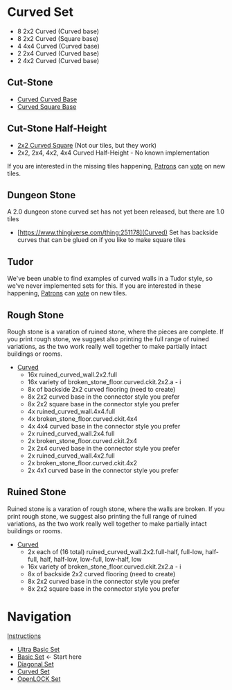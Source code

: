 # Curved Set

* 8 2x2 Curved (Curved base)
* 8 2x2 Curved (Square base)
* 4 4x4 Curved (Curved base)
* 2 2x4 Curved (Curved base)
* 2 4x2 Curved (Curved base)

## Cut-Stone

* [Curved Curved Base](https://www.thingiverse.com/thing:1456837)
* [Curved Square Base](https://www.thingiverse.com/thing:1456863)

## Cut-Stone Half-Height

* [2x2 Curved Square](https://www.thingiverse.com/thing:2314886) (Not our tiles, but they work)
* 2x2, 2x4, 4x2, 4x4 Curved Half-Height - No known implementation

If you are interested in the missing tiles happening, [Patrons](https://www.patreon.com/masterworktools) can [vote](http://openforge.masterwork-tools.com/) on new tiles.

## Dungeon Stone

A 2.0 dungeon stone curved set has not yet been released, but there are 1.0 tiles

* [https://www.thingiverse.com/thing:251178](Curved) Set has backside curves that can be glued on if you like to make square tiles

## Tudor

We've been unable to find examples of curved walls in a Tudor style, so we've never implemented sets for this. If you are interested in these happening, [Patrons](https://www.patreon.com/masterworktools) can [vote](http://openforge.masterwork-tools.com/) on new tiles.

## Rough Stone

Rough stone is a varation of ruined stone, where the pieces are complete.  If you print rough stone, we suggest also printing the full range of ruined variations, as the two work really well together to make partially intact buildings or rooms.

* [Curved](https://www.thingiverse.com/thing:2437047)
  * 16x ruined_curved_wall.2x2.full
  * 16x variety of broken_stone_floor.curved.ckit.2x2.a - i
  * 8x of backside 2x2 curved flooring (need to create)
  * 8x 2x2 curved base in the connector style you prefer
  * 8x 2x2 square base in the connector style you prefer
  * 4x ruined_curved_wall.4x4.full
  * 4x broken_stone_floor.curved.ckit.4x4
  * 4x 4x4 curved base in the connector style you prefer
  * 2x ruined_curved_wall.2x4.full
  * 2x broken_stone_floor.curved.ckit.2x4
  * 2x 2x4 curved base in the connector style you prefer
  * 2x ruined_curved_wall.4x2.full
  * 2x broken_stone_floor.curved.ckit.4x2
  * 2x 4x1 curved base in the connector style you prefer

## Ruined Stone

Ruined stone is a varation of rough stone, where the walls are broken.  If you print rough stone, we suggest also printing the full range of ruined variations, as the two work really well together to make partially intact buildings or rooms.

* [Curved](https://www.thingiverse.com/thing:2437047)
  * 2x each of (16 total) ruined_curved_wall.2x2.full-half, full-low, half-full, half, half-low, low-full, low-half, low
  * 16x variety of broken_stone_floor.curved.ckit.2x2.a - i
  * 8x of backside 2x2 curved flooring (need to create)
  * 8x 2x2 curved base in the connector style you prefer
  * 8x 2x2 square base in the connector style you prefer
  
# Navigation

[Instructions](README.md)

* [Ultra Basic Set](ultra_basic.md)
* [Basic Set](basic.md) <- Start here
* [Diagonal Set](diagonal.md)
* [Curved Set](curved.md)
* [OpenLOCK Set](openlock.md)
<!--
* [Hallway Set](hallway.md)
* [Options](options.md)
-->
